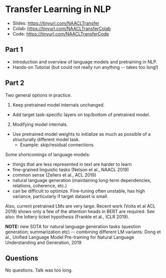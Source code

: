 # Transfer Learning in NLP

- Slides: https://tinyurl.com/NAACLTransfer
- Colab: https://tinyurl.com/NAACLTransferColab
- Code: https://tinyurl.com/NAACLTransferCode

## Part 1

- Introduction and overview of language models and pretraining in NLP.
- Hands-on Tutorial (but could not really run anything -- takes too long!)

## Part 2

Two general options in practice.

1. Keep pretrained model internals unchanged.
  - Add target task-specific layers on top/bottom of pretrained model.
2. Modifying model internals.
  - Use pretrained model weights to initialize as much as possible of a
    structurally different model task.
      - Example: skip/residual connections.

Some shortcomings of language models:

- things that are less represented in text are harder to learn
- fine-grained linguistic tasks (Nelson et al., NAACL 2019)
- common sense (Zellers et al., ACL 2019)
- natural language generation (maintaining long-term dependencies, relations, coherence, etc.)
- can be difficult to optimize.  Fine-tuning often unstable, has high variance, particularly if target dataset is small.

Also, current pretrained LMs are very large. Recent work (Voita et al ACL 2019) shows only a few of the attention heads in BERT are required. See also:
the lottery ticket hypothesis (Frankle et al., ICLR 2019).

**NOTE:** new SOTA for natural language generation tasks (question generation;
summarization etc) -- combining different LM variants:
Dong et al., Unified Language Model Pre-training for Natural Language Understanding and Generation, 2019

## Questions

No questions.  Talk was too long.
